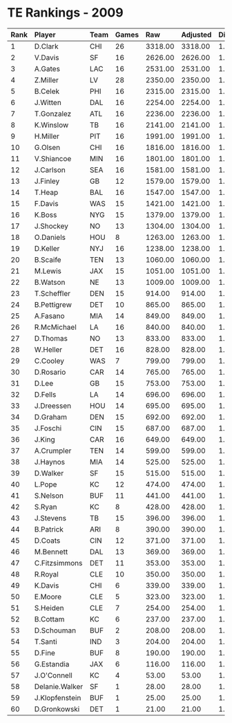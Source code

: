 # TE Rankings - 2009

| Rank | Player         | Team | Games | Raw     | Adjusted | Difficulty | Avg/Game | Typical | Consistency | Trend    |
| :----| :--------------| :----| :-----| :-------| :--------| :----------| :--------| :-------| :-----------| :--------|
| 1    | D.Clark        | CHI  | 26    | 3318.00 | 3318.00  | 1.000      | 127.62   | 123.00  | 14/0/12     | +284.4%  |
| 2    | V.Davis        | SF   | 16    | 2626.00 | 2626.00  | 1.000      | 164.12   | 168.50  | 9/0/7       | +137.1%  |
| 3    | A.Gates        | LAC  | 16    | 2531.00 | 2531.00  | 1.000      | 158.19   | 144.00  | 6/5/5       | +82.8%   |
| 4    | Z.Miller       | LV   | 28    | 2350.00 | 2350.00  | 1.000      | 83.93    | 79.50   | 16/0/12     | +690.2%  |
| 5    | B.Celek        | PHI  | 16    | 2315.00 | 2315.00  | 1.000      | 144.69   | 142.00  | 8/0/8       | +89.7%   |
| 6    | J.Witten       | DAL  | 16    | 2254.00 | 2254.00  | 1.000      | 140.88   | 140.50  | 10/1/5      | +77.9%   |
| 7    | T.Gonzalez     | ATL  | 16    | 2236.00 | 2236.00  | 1.000      | 139.75   | 154.50  | 7/3/6       | +90.4%   |
| 8    | K.Winslow      | TB   | 16    | 2141.00 | 2141.00  | 1.000      | 133.81   | 125.00  | 6/2/8       | +131.9%  |
| 9    | H.Miller       | PIT  | 16    | 1991.00 | 1991.00  | 1.000      | 124.44   | 131.00  | 9/0/7       | +188.9%  |
| 10   | G.Olsen        | CHI  | 16    | 1816.00 | 1816.00  | 1.000      | 113.50   | 116.00  | 8/0/8       | +207.2%  |
| 11   | V.Shiancoe     | MIN  | 16    | 1801.00 | 1801.00  | 1.000      | 112.56   | 118.00  | 10/0/6      | +143.0%  |
| 12   | J.Carlson      | SEA  | 16    | 1581.00 | 1581.00  | 1.000      | 98.81    | 99.00   | 8/3/5       | +137.8%  |
| 13   | J.Finley       | GB   | 12    | 1579.00 | 1579.00  | 1.000      | 131.58   | 167.50  | 9/0/3       | +154.8%  |
| 14   | T.Heap         | BAL  | 16    | 1547.00 | 1547.00  | 1.000      | 96.69    | 94.00   | 9/2/5       | +132.0%  |
| 15   | F.Davis        | WAS  | 15    | 1421.00 | 1421.00  | 1.000      | 94.73    | 97.00   | 8/1/6       | +365.1%  |
| 16   | K.Boss         | NYG  | 15    | 1379.00 | 1379.00  | 1.000      | 91.93    | 78.50   | 7/0/8       | +237.4%  |
| 17   | J.Shockey      | NO   | 13    | 1304.00 | 1304.00  | 1.000      | 100.31   | 105.50  | 7/1/5       | INACTIVE |
| 18   | O.Daniels      | HOU  | 8     | 1263.00 | 1263.00  | 1.000      | 157.88   | 178.00  | 4/0/4       | INACTIVE |
| 19   | D.Keller       | NYJ  | 16    | 1238.00 | 1238.00  | 1.000      | 77.38    | 79.00   | 10/1/5      | +251.8%  |
| 20   | B.Scaife       | TEN  | 13    | 1060.00 | 1060.00  | 1.000      | 81.54    | 77.00   | 6/0/7       | +141.1%  |
| 21   | M.Lewis        | JAX  | 15    | 1051.00 | 1051.00  | 1.000      | 70.07    | 68.50   | 9/0/6       | +223.0%  |
| 22   | B.Watson       | NE   | 13    | 1009.00 | 1009.00  | 1.000      | 77.62    | 67.50   | 6/0/7       | +214.7%  |
| 23   | T.Scheffler    | DEN  | 15    | 914.00  | 914.00   | 1.000      | 60.93    | 52.00   | 8/0/7       | +266.9%  |
| 24   | B.Pettigrew    | DET  | 10    | 865.00  | 865.00   | 1.000      | 86.50    | 85.50   | 6/1/3       | INACTIVE |
| 25   | A.Fasano       | MIA  | 14    | 849.00  | 849.00   | 1.000      | 60.64    | 76.00   | 10/0/4      | +385.5%  |
| 26   | R.McMichael    | LA   | 16    | 840.00  | 840.00   | 1.000      | 52.50    | 53.50   | 10/0/6      | +92.7%   |
| 27   | D.Thomas       | NO   | 13    | 833.00  | 833.00   | 1.000      | 64.08    | 56.00   | 7/1/5       | +320.7%  |
| 28   | W.Heller       | DET  | 16    | 828.00  | 828.00   | 1.000      | 51.75    | 46.50   | 8/1/7       | +218.2%  |
| 29   | C.Cooley       | WAS  | 7     | 799.00  | 799.00   | 1.000      | 114.14   | 117.00  | 3/0/4       | INACTIVE |
| 30   | D.Rosario      | CAR  | 14    | 765.00  | 765.00   | 1.000      | 54.64    | 57.50   | 8/0/6       | +448.3%  |
| 31   | D.Lee          | GB   | 15    | 753.00  | 753.00   | 1.000      | 50.20    | 52.00   | 9/0/6       | +168.6%  |
| 32   | D.Fells        | LA   | 14    | 696.00  | 696.00   | 1.000      | 49.71    | 50.00   | 9/0/5       | +540.4%  |
| 33   | J.Dreessen     | HOU  | 14    | 695.00  | 695.00   | 1.000      | 49.64    | 41.00   | 8/1/5       | +481.4%  |
| 34   | D.Graham       | DEN  | 15    | 692.00  | 692.00   | 1.000      | 46.13    | 43.00   | 8/0/7       | +233.0%  |
| 35   | J.Foschi       | CIN  | 15    | 687.00  | 687.00   | 1.000      | 45.80    | 42.00   | 8/1/6       | +317.6%  |
| 36   | J.King         | CAR  | 16    | 649.00  | 649.00   | 1.000      | 40.56    | 39.50   | 6/2/8       | +280.7%  |
| 37   | A.Crumpler     | TEN  | 14    | 599.00  | 599.00   | 1.000      | 42.79    | 29.50   | 5/1/8       | +417.5%  |
| 38   | J.Haynos       | MIA  | 14    | 525.00  | 525.00   | 1.000      | 37.50    | 31.00   | 6/2/6       | +473.1%  |
| 39   | D.Walker       | SF   | 15    | 515.00  | 515.00   | 1.000      | 34.33    | 32.00   | 8/0/7       | +1100.0% |
| 40   | L.Pope         | KC   | 12    | 474.00  | 474.00   | 1.000      | 39.50    | 40.00   | 6/0/6       | +351.2%  |
| 41   | S.Nelson       | BUF  | 11    | 441.00  | 441.00   | 1.000      | 40.09    | 38.00   | 4/0/7       | +184.2%  |
| 42   | S.Ryan         | KC   | 8     | 428.00  | 428.00   | 1.000      | 53.50    | 52.00   | 4/0/4       | INACTIVE |
| 43   | J.Stevens      | TB   | 15    | 396.00  | 396.00   | 1.000      | 26.40    | 14.50   | 5/1/9       | +565.8%  |
| 44   | B.Patrick      | ARI  | 8     | 390.00  | 390.00   | 1.000      | 48.75    | 60.50   | 6/0/2       | +148.2%  |
| 45   | D.Coats        | CIN  | 12    | 371.00  | 371.00   | 1.000      | 30.92    | 33.00   | 8/0/4       | +439.7%  |
| 46   | M.Bennett      | DAL  | 13    | 369.00  | 369.00   | 1.000      | 28.38    | 24.50   | 6/1/6       | +359.6%  |
| 47   | C.Fitzsimmons  | DET  | 11    | 353.00  | 353.00   | 1.000      | 32.09    | 21.00   | 5/1/5       | INACTIVE |
| 48   | R.Royal        | CLE  | 10    | 350.00  | 350.00   | 1.000      | 35.00    | 22.00   | 5/1/4       | +860.6%  |
| 49   | K.Davis        | CHI  | 6     | 339.00  | 339.00   | 1.000      | 56.50    | 47.50   | 3/0/3       | +2625.0% |
| 50   | E.Moore        | CLE  | 5     | 323.00  | 323.00   | 1.000      | 64.60    | 52.00   | 3/0/2       | N/A      |
| 51   | S.Heiden       | CLE  | 7     | 254.00  | 254.00   | 1.000      | 36.29    | 19.50   | 3/1/3       | INACTIVE |
| 52   | B.Cottam       | KC   | 6     | 237.00  | 237.00   | 1.000      | 39.50    | 33.00   | 3/0/3       | +564.5%  |
| 53   | D.Schouman     | BUF  | 2     | 208.00  | 208.00   | 1.000      | 104.00   | 104.00  | 1/0/1       | INACTIVE |
| 54   | T.Santi        | IND  | 3     | 204.00  | 204.00   | 1.000      | 68.00    | 68.00   | 2/0/1       | N/A      |
| 55   | D.Fine         | BUF  | 8     | 190.00  | 190.00   | 1.000      | 23.75    | 12.50   | 3/0/5       | INACTIVE |
| 56   | G.Estandia     | JAX  | 6     | 116.00  | 116.00   | 1.000      | 19.33    | 19.00   | 3/0/3       | INACTIVE |
| 57   | J.O'Connell    | KC   | 4     | 53.00   | 53.00    | 1.000      | 13.25    | 16.50   | 3/0/1       | N/A      |
| 58   | Delanie.Walker | SF   | 1     | 28.00   | 28.00    | 1.000      | 28.00    | 28.00   | 0/1/0       | N/A      |
| 59   | J.Klopfenstein | BUF  | 1     | 25.00   | 25.00    | 1.000      | 25.00    | 25.00   | 0/1/0       | N/A      |
| 60   | D.Gronkowski   | DET  | 1     | 21.00   | 21.00    | 1.000      | 21.00    | 21.00   | 0/1/0       | INACTIVE |


